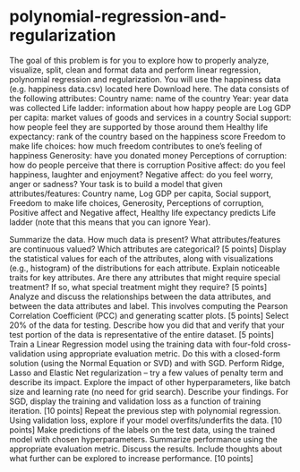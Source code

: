 # polynomial-regression-and-regularization
The goal of this problem is for you to explore how to properly analyze, visualize, split, clean and format data and perform linear regression, polynomial regression and regularization. You will use the happiness data (e.g. happiness data.csv) located here Download here. The data consists of the following attributes:  Country name: name of the country Year: year data was collected Life ladder: information about how happy people are Log GDP per capita: market values of goods and services in a country Social support: how people feel they are supported by those around them Healthy life expectancy: rank of the country based on the happiness score Freedom to make life choices: how much freedom contributes to one’s feeling of happiness Generosity: have you donated money Perceptions of corruption: how do people perceive that there is corruption Positive affect: do you feel happiness, laughter and enjoyment? Negative affect: do you feel worry, anger or sadness? Your task is to build a model that given attributes/features: Country name, Log GDP per capita, Social support, Freedom to make life choices, Generosity, Perceptions of corruption, Positive affect and Negative affect, Healthy life expectancy predicts Life ladder (note that this means that you can ignore Year).

Summarize the data. How much data is present? What attributes/features are continuous valued? Which attributes are categorical? [5 points]
Display the statistical values for each of the attributes, along with visualizations (e.g., histogram) of the distributions for each attribute. Explain noticeable traits for key attributes. Are there any attributes that might require special treatment? If so, what special treatment might they require? [5 points]
Analyze and discuss the relationships between the data attributes, and between the data attributes and label. This involves computing the Pearson Correlation Coefficient (PCC) and generating scatter plots. [5 points]
Select 20% of the data for testing. Describe how you did that and verify that your test portion of the data is representative of the entire dataset. [5 points]
Train a Linear Regression model using the training data with four-fold cross-validation using appropriate evaluation metric. Do this with a closed-form solution (using the Normal Equation or SVD) and with SGD. Perform Ridge, Lasso and Elastic Net regularization – try a few values of penalty term and describe its impact. Explore the impact of other hyperparameters, like batch size and learning rate (no need for grid search). Describe your findings. For SGD, display the training and validation loss as a function of training iteration. [10 points]
Repeat the previous step with polynomial regression. Using validation loss, explore if your model overfits/underfits the data. [10 points]
Make predictions of the labels on the test data, using the trained model with chosen hyperparameters. Summarize performance using the appropriate evaluation metric. Discuss the results. Include thoughts about what further can be explored to increase performance. [10 points]
